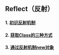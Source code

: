 ## Reflect（反射）

#### 1. [初识反射机制](https://github.com/camelliaxiaohua/JavaSE/tree/master/Part3/src/com/camellia/reflect/Abegin)
#### 2. [获取Class的三种方式](https://github.com/camelliaxiaohua/JavaSE/tree/master/Part3/src/com/camellia/reflect/ObtainClass)
#### 3. [通过反射机制new对象](https://github.com/camelliaxiaohua/JavaSE/tree/master/Part3/src/com/camellia/reflect/ObtainClass)